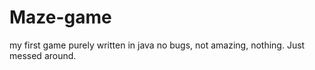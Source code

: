 # Maze-game
my first game purely written in java no bugs, not amazing, nothing. Just messed around.
